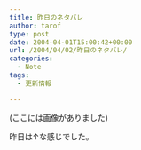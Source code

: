```yaml
---
title: 昨日のネタバレ
author: tarof
type: post
date: 2004-04-01T15:00:42+00:00
url: /2004/04/02/昨日のネタバレ/
categories:
  - Note
tags:
  - 更新情報

---
```

(ここには画像がありました)

昨日は↑な感じでした。